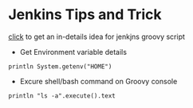 # Jenkins Tips and Trick
[click](https://wiki.jenkins.io/display/JENKINS/Jenkins+Script+Console) to get an in-details idea for jenkjns groovy script 

* Get Environment variable details
```
println System.getenv("HOME")
```
* Excure shell/bash command on Groovy console
```
println "ls -a".execute().text
```

